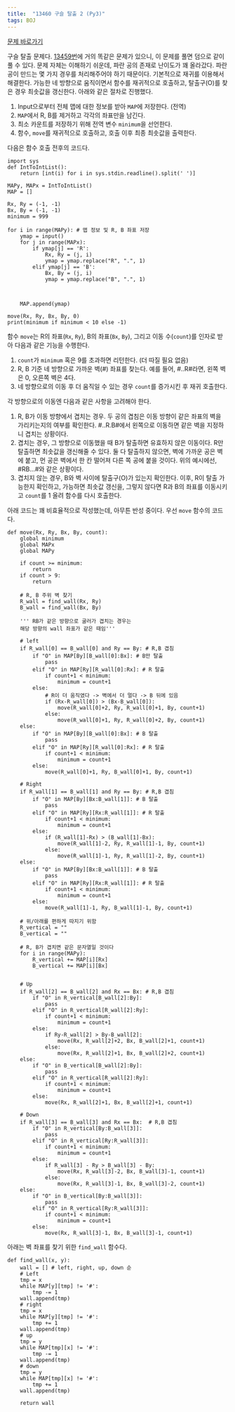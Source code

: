 ```yaml
---
title:  "13460 구슬 탈출 2 (Py3)"
tags: BOJ
---
```



[문제 바로가기](https://www.acmicpc.net/problem/13460)

구슬 탈출 문제다. [13459번](https://www.acmicpc.net/problem/13459)에 거의 똑같은 문제가 있으니, 이 문제를 풀면 덤으로 같이 풀 수 있다. 문제 자체는 이해하기 쉬운데, 파란 공의 존재로 난이도가 꽤 올라갔다. 파란 공이 만드는 몇 가지 경우를 처리해주어야 하기 때문이다. 기본적으로 재귀를 이용해서 해결한다. 가능한 네 방향으로 움직이면서 함수를 재귀적으로 호출하고, 탈출구(O)를 찾은 경우 최솟값을 갱신한다. 아래와 같은 절차로 진행했다.

1. Input으로부터 전체 맵에 대한 정보를 받아 `MAP`에 저장한다. (전역)
2. `MAP`에서 R, B를 제거하고 각각의 좌표만을 남긴다.
3. 최소 카운트를 저장하기 위해 전역 변수 `minimum`을 선언한다.
4. 함수, `move`를 재귀적으로 호출하고, 호출 이후 최종 최솟값을 출력한다.

다음은 함수 호출 전후의 코드다.

    import sys
    def IntToIntList():
        return [int(i) for i in sys.stdin.readline().split(' ')]

    MAPy, MAPx = IntToIntList()
    MAP = []

    Rx, Ry = (-1, -1)
    Bx, By = (-1, -1)
    minimum = 999
    
    for i in range(MAPy): # 맵 정보 및 R, B 좌표 저장
        ymap = input()
        for j in range(MAPx):
            if ymap[j] == 'R':
                Rx, Ry = (j, i)
                ymap = ymap.replace("R", ".", 1)
            elif ymap[j] == 'B':
                Bx, By = (j, i)
                ymap = ymap.replace("B", ".", 1)



        MAP.append(ymap)

    move(Rx, Ry, Bx, By, 0)
    print(minimum if minimum < 10 else -1)

함수 `move`는 R의 좌표(`Rx`, `Ry`), B의 좌표(`Bx`, `By`), 그리고 이동 수(`count`)를 인자로 받아 다음과 같은 기능을 수행한다.

1. `count`가 `minimum` 혹은 9를 초과하면 리턴한다. (더 따질 필요 없음)
2. R, B 기준 네 방향으로 가까운 벽(#) 좌표를 찾는다. 예를 들어, #..R#라면, 왼쪽 벽은 0, 오른쪽 벽은 4다.
3. 네 방향으로의 이동 후 더 움직일 수 있는 경우 `count`를 증가시킨 후 재귀 호출한다.

각 방향으로의 이동엔 다음과 같은 사항을 고려해야 한다.

1. R, B가 이동 방향에서 겹치는 경우. 두 공의 겹침은 이동 방향이 같은 좌표의 벽을 가리키는지의 여부를 확인한다. #..R.B#에서 왼쪽으로 이동하면 같은 벽을 지정하니 겹치는 상황이다.
2. 겹치는 경우, 그 방향으로 이동했을 때 B가 탈출하면 유효하지 않은 이동이다. R만 탈출하면 최솟값을 갱신해줄 수 있다. 둘 다 탈출하지 않으면, 벽에 가까운 공은 벽에 붙고, 먼 공은 벽에서 한 칸 떨어져 다른 쪽 공에 붙을 것이다. 위의 예시에선, #RB...#와 같은 상황이다.
3. 겹치지 않는 경우, B와 벽 사이에 탈출구(O)가 있는지 확인한다. 이후, R이 탈출 가능한지 확인하고, 가능하면 최솟값 갱신을, 그렇지 않다면 R과 B의 좌표를 이동시키고 `count`를 1 올려 함수를 다시 호출한다.

아래 코드는 꽤 비효율적으로 작성했는데, 아무튼 반성 중이다. 우선 `move` 함수의 코드다.

    def move(Rx, Ry, Bx, By, count):
        global minimum
        global MAPx
        global MAPy

        if count >= minimum:
            return
        if count > 9:
            return

        # R, B 주위 벽 찾기
        R_wall = find_wall(Rx, Ry)
        B_wall = find_wall(Bx, By)

        ''' RB가 같은 방향으로 굴러가 겹치는 경우는
        해당 방향의 wall 좌표가 같은 때임'''

        # left
        if R_wall[0] == B_wall[0] and Ry == By: # R,B 겹침
            if "O" in MAP[By][B_wall[0]:Bx]: # B만 탈출
                pass
            elif "O" in MAP[Ry][R_wall[0]:Rx]: # R 탈출
                if count+1 < minimum:
                    minimum = count+1
            else:
                # R이 더 움직였다 -> 벽에서 더 멀다 -> B 뒤에 있음
                if (Rx-R_wall[0]) > (Bx-B_wall[0]):
                    move(R_wall[0]+2, Ry, R_wall[0]+1, By, count+1)
                else:
                    move(R_wall[0]+1, Ry, R_wall[0]+2, By, count+1)
        else:
            if "O" in MAP[By][B_wall[0]:Bx]: # B 탈출
                pass
            elif "O" in MAP[Ry][R_wall[0]:Rx]: # R 탈출
                if count+1 < minimum:
                    minimum = count+1
            else:
                move(R_wall[0]+1, Ry, B_wall[0]+1, By, count+1)

        # Right
        if R_wall[1] == B_wall[1] and Ry == By: # R,B 겹침
            if "O" in MAP[By][Bx:B_wall[1]]: # B 탈출
                pass
            elif "O" in MAP[Ry][Rx:R_wall[1]]: # R 탈출
                if count+1 < minimum:
                    minimum = count+1
            else:
                if (R_wall[1]-Rx) > (B_wall[1]-Bx):
                    move(R_wall[1]-2, Ry, R_wall[1]-1, By, count+1)
                else:
                    move(R_wall[1]-1, Ry, R_wall[1]-2, By, count+1)
        else:
            if "O" in MAP[By][Bx:B_wall[1]]: # B 탈출
                pass
            elif "O" in MAP[Ry][Rx:R_wall[1]]: # R 탈출
                if count+1 < minimum:
                    minimum = count+1
            else:
                move(R_wall[1]-1, Ry, B_wall[1]-1, By, count+1)

        # 위/아래를 편하게 따지기 위함
        R_vertical = ""
        B_vertical = ""

        # R, B가 겹치면 같은 문자열일 것이다
        for i in range(MAPy):
            R_vertical += MAP[i][Rx]
            B_vertical += MAP[i][Bx]


        # Up
        if R_wall[2] == B_wall[2] and Rx == Bx: # R,B 겹침
            if "O" in R_vertical[B_wall[2]:By]:
                pass
            elif "O" in R_vertical[R_wall[2]:Ry]:
                if count+1 < minimum:
                    minimum = count+1
            else:
                if Ry-R_wall[2] > By-B_wall[2]:
                    move(Rx, R_wall[2]+2, Bx, B_wall[2]+1, count+1)
                else:
                    move(Rx, R_wall[2]+1, Bx, B_wall[2]+2, count+1)
        else:
            if "O" in B_vertical[B_wall[2]:By]:
                pass
            elif "O" in R_vertical[R_wall[2]:Ry]:
                if count+1 < minimum:
                    minimum = count+1
            else:
                move(Rx, R_wall[2]+1, Bx, B_wall[2]+1, count+1)

        # Down
        if R_wall[3] == B_wall[3] and Rx == Bx:  # R,B 겹침
            if "O" in R_vertical[By:B_wall[3]]:
                pass
            elif "O" in R_vertical[Ry:R_wall[3]]:
                if count+1 < minimum:
                    minimum = count+1
            else:
                if R_wall[3] - Ry > B_wall[3] - By:
                    move(Rx, R_wall[3]-2, Bx, B_wall[3]-1, count+1)
                else:
                    move(Rx, R_wall[3]-1, Bx, B_wall[3]-2, count+1)
        else:
            if "O" in B_vertical[By:B_wall[3]]:
                pass
            elif "O" in R_vertical[Ry:R_wall[3]]:
                if count+1 < minimum:
                    minimum = count+1
            else:
                move(Rx, R_wall[3]-1, Bx, B_wall[3]-1, count+1)

아래는 벽 좌표를 찾기 위한 `find_wall` 함수다.

    def find_wall(x, y):
        wall = [] # left, right, up, down 순
        # Left
        tmp = x
        while MAP[y][tmp] != '#':
            tmp -= 1
        wall.append(tmp)
        # right
        tmp = x
        while MAP[y][tmp] != '#':
            tmp += 1
        wall.append(tmp)
        # up
        tmp = y
        while MAP[tmp][x] != '#':
            tmp -= 1
        wall.append(tmp)
        # down
        tmp = y
        while MAP[tmp][x] != '#':
            tmp += 1
        wall.append(tmp)

        return wall
